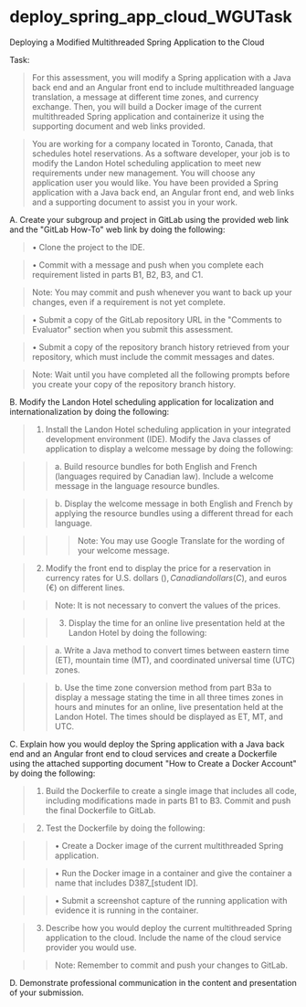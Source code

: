 # deploy_spring_app_cloud_WGUTask
Deploying a Modified Multithreaded Spring Application to the Cloud


Task:
>For this assessment, you will modify a Spring application with a Java back end and an Angular front end to include multithreaded language translation, a message at different time zones, and currency exchange. Then, you will build a Docker image of the current multithreaded Spring application and containerize it using the supporting document and web links provided.

>You are working for a company located in Toronto, Canada, that schedules hotel reservations. As a software developer, your job is to modify the Landon Hotel scheduling application to meet new requirements under new management. You will choose any application user you would like.
You have been provided a Spring application with a Java back end, an Angular front end, and web links and a supporting document to assist you in your work.

A.  Create your subgroup and project in GitLab using the provided web link and the "GitLab How-To" web link by doing the following:

>•   Clone the project to the IDE.

>•   Commit with a message and push when you complete each requirement listed in parts B1, B2, B3, and C1.

>Note: You may commit and push whenever you want to back up your changes, even if a requirement is not yet complete.

>•   Submit a copy of the GitLab repository URL in the "Comments to Evaluator" section when you submit this assessment.

>•   Submit a copy of the repository branch history retrieved from your repository, which must include the commit messages and dates.

>Note: Wait until you have completed all the following prompts before you create your copy of the repository branch history.

B.  Modify the Landon Hotel scheduling application for localization and internationalization by doing the following:

>1.   Install the Landon Hotel scheduling application in your integrated development environment (IDE). Modify the Java classes of application to display a welcome message by doing the following:

>>a.  Build resource bundles for both English and French (languages required by Canadian law). Include a welcome message in the language resource bundles.

>>b.  Display the welcome message in both English and French by applying the resource bundles using a different thread for each language.

>>>Note: You may use Google Translate for the wording of your welcome message.

>2.  Modify the front end to display the price for a reservation in currency rates for U.S. dollars ($), Canadian dollars (C$), and euros (€) on different lines.

>>Note: It is not necessary to convert the values of the prices.

>>3.  Display the time for an online live presentation held at the Landon Hotel by doing the following:

>>a.  Write a Java method to convert times between eastern time (ET), mountain time (MT), and coordinated universal time (UTC) zones.

>>b.  Use the time zone conversion method from part B3a to display a message stating the time in all three times zones in hours and minutes for an online, live presentation held at the Landon Hotel. The times should be displayed as ET, MT, and UTC.

C.  Explain how you would deploy the Spring application with a Java back end and an Angular front end to cloud services and create a Dockerfile using the attached supporting document "How to Create a Docker Account" by doing the following:

>1.  Build the Dockerfile to create a single image that includes all code, including modifications made in parts B1 to B3. Commit and push the final Dockerfile to GitLab.

>2.  Test the Dockerfile by doing the following:

>>•   Create a Docker image of the current multithreaded Spring application.

>>•   Run the Docker image in a container and give the container a name that includes D387_[student ID].

>>•   Submit a screenshot capture of the running application with evidence it is running in the container.

>3.  Describe how you would deploy the current multithreaded Spring application to the cloud. Include the name of the cloud service provider you would use.

>>Note: Remember to commit and push your changes to GitLab.

D.  Demonstrate professional communication in the content and presentation of your submission.
